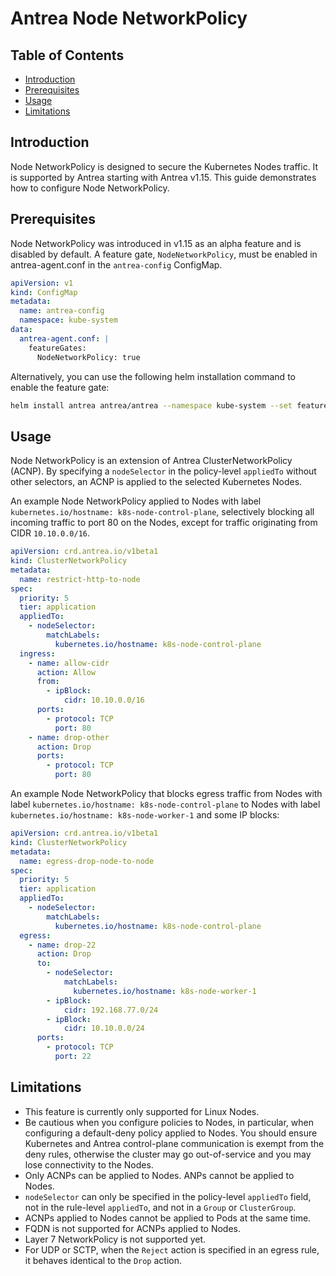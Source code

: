 # Antrea Node NetworkPolicy

## Table of Contents

<!-- toc -->
- [Introduction](#introduction)
- [Prerequisites](#prerequisites)
- [Usage](#usage)
- [Limitations](#limitations)
<!-- /toc -->

## Introduction

Node NetworkPolicy is designed to secure the Kubernetes Nodes traffic. It is supported by Antrea starting with Antrea
v1.15. This guide demonstrates how to configure Node NetworkPolicy.

## Prerequisites

Node NetworkPolicy was introduced in v1.15 as an alpha feature and is disabled by default. A feature gate,
`NodeNetworkPolicy`, must be enabled in antrea-agent.conf in the `antrea-config` ConfigMap.

```yaml
apiVersion: v1
kind: ConfigMap
metadata:
  name: antrea-config
  namespace: kube-system
data:
  antrea-agent.conf: |
    featureGates:
      NodeNetworkPolicy: true
```

Alternatively, you can use the following helm installation command to enable the feature gate:

```bash
helm install antrea antrea/antrea --namespace kube-system --set featureGates.NodeNetworkPolicy=true
```

## Usage

Node NetworkPolicy is an extension of Antrea ClusterNetworkPolicy (ACNP). By specifying a `nodeSelector` in the
policy-level `appliedTo` without other selectors, an ACNP is applied to the selected Kubernetes Nodes.

An example Node NetworkPolicy applied to Nodes with label `kubernetes.io/hostname: k8s-node-control-plane`, selectively
blocking all incoming traffic to port 80 on the Nodes, except for traffic originating from CIDR `10.10.0.0/16`.

```yaml
apiVersion: crd.antrea.io/v1beta1
kind: ClusterNetworkPolicy
metadata:
  name: restrict-http-to-node
spec:
  priority: 5
  tier: application
  appliedTo:
    - nodeSelector:
        matchLabels:
          kubernetes.io/hostname: k8s-node-control-plane
  ingress:
    - name: allow-cidr
      action: Allow
      from:
        - ipBlock:
            cidr: 10.10.0.0/16
      ports:
        - protocol: TCP
          port: 80
    - name: drop-other
      action: Drop
      ports:
        - protocol: TCP
          port: 80
```

An example Node NetworkPolicy that blocks egress traffic from Nodes with label
`kubernetes.io/hostname: k8s-node-control-plane` to Nodes with label `kubernetes.io/hostname: k8s-node-worker-1`
and some IP blocks:

```yaml
apiVersion: crd.antrea.io/v1beta1
kind: ClusterNetworkPolicy
metadata:
  name: egress-drop-node-to-node
spec:
  priority: 5
  tier: application
  appliedTo:
    - nodeSelector:
        matchLabels:
          kubernetes.io/hostname: k8s-node-control-plane
  egress:
    - name: drop-22
      action: Drop
      to:
        - nodeSelector:
            matchLabels:
              kubernetes.io/hostname: k8s-node-worker-1
        - ipBlock:
            cidr: 192.168.77.0/24
        - ipBlock:
            cidr: 10.10.0.0/24
      ports:
        - protocol: TCP
          port: 22
```

## Limitations

- This feature is currently only supported for Linux Nodes.
- Be cautious when you configure policies to Nodes, in particular, when configuring a default-deny policy applied to
  Nodes. You should ensure Kubernetes and Antrea control-plane communication is exempt from the deny rules, otherwise
  the cluster may go out-of-service and you may lose connectivity to the Nodes.
- Only ACNPs can be applied to Nodes. ANPs cannot be applied to Nodes.
- `nodeSelector` can only be specified in the policy-level `appliedTo` field, not in the rule-level `appliedTo`, and not
  in a `Group` or `ClusterGroup`.
- ACNPs applied to Nodes cannot be applied to Pods at the same time.
- FQDN is not supported for ACNPs applied to Nodes.
- Layer 7 NetworkPolicy is not supported yet.
- For UDP or SCTP, when the `Reject` action is specified in an egress rule, it behaves identical to the `Drop` action.
